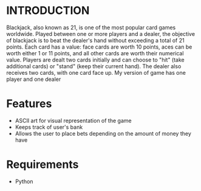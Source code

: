 # INTRODUCTION
Blackjack, also known as 21, is one of the most popular card games worldwide. Played between one or more players and a dealer, the objective of blackjack is to beat the dealer's hand without exceeding a total of 21 points. Each card has a value: face cards are worth 10 points, aces can be worth either 1 or 11 points, and all other cards are worth their numerical value. Players are dealt two cards initially and can choose to "hit" (take additional cards) or "stand" (keep their current hand). The dealer also receives two cards, with one card face up. My version of game has one player and one dealer

# Features
- ASCII art for visual representation of the game
- Keeps track of user's bank
- Allows the user to place bets depending on the amount of money they have

# Requirements
- Python


